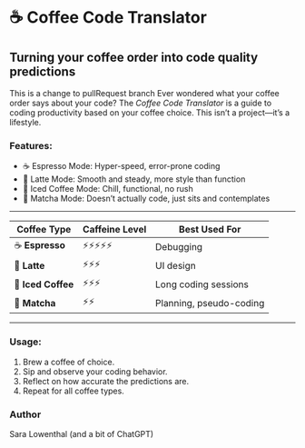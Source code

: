 # ☕ Coffee Code Translator  
## Turning your coffee order into code quality predictions
This is a change to pullRequest branch
Ever wondered what your coffee order says about your code? The *Coffee Code Translator* is a guide to coding productivity based on your coffee choice. This isn’t a project—it’s a lifestyle.

### Features:
- ☕ Espresso Mode: Hyper-speed, error-prone coding
- 🥛 Latte Mode: Smooth and steady, more style than function
- 🧊 Iced Coffee Mode: Chill, functional, no rush
- 🍵 Matcha Mode: Doesn’t actually code, just sits and contemplates

---------

| Coffee Type | Caffeine Level | Best Used For |
|-------------|--------------|-------------|
| ☕ **Espresso** | ⚡⚡⚡⚡⚡ | Debugging |
| 🥛 **Latte** | ⚡⚡⚡ | UI design |
| 🧊 **Iced Coffee** | ⚡⚡⚡ | Long coding sessions  |
| 🍵 **Matcha** | ⚡⚡ | Planning, pseudo-coding |

---------

### Usage:
1. Brew a coffee of choice.
2. Sip and observe your coding behavior.
3. Reflect on how accurate the predictions are.
4. Repeat for all coffee types.

### Author
Sara Lowenthal (and a bit of ChatGPT)
